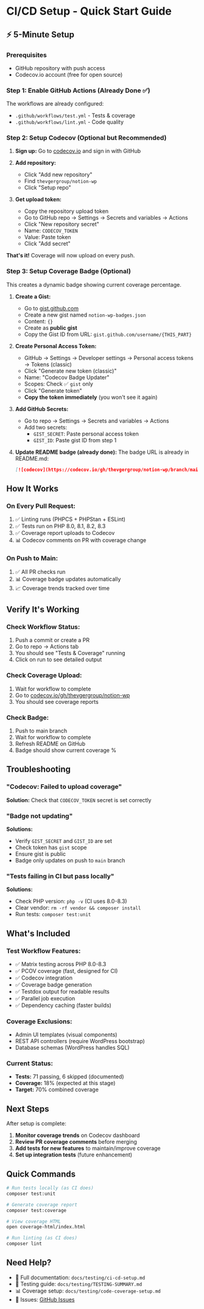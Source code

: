 # CI/CD Setup - Quick Start Guide

## ⚡ 5-Minute Setup

### Prerequisites
- GitHub repository with push access
- Codecov.io account (free for open source)

### Step 1: Enable GitHub Actions (Already Done ✅)

The workflows are already configured:
- `.github/workflows/test.yml` - Tests & coverage
- `.github/workflows/lint.yml` - Code quality

### Step 2: Setup Codecov (Optional but Recommended)

1. **Sign up:** Go to [codecov.io](https://codecov.io) and sign in with GitHub

2. **Add repository:**
   - Click "Add new repository"
   - Find `thevgergroup/notion-wp`
   - Click "Setup repo"

3. **Get upload token:**
   - Copy the repository upload token
   - Go to GitHub repo → Settings → Secrets and variables → Actions
   - Click "New repository secret"
   - Name: `CODECOV_TOKEN`
   - Value: Paste token
   - Click "Add secret"

**That's it!** Coverage will now upload on every push.

### Step 3: Setup Coverage Badge (Optional)

This creates a dynamic badge showing current coverage percentage.

1. **Create a Gist:**
   - Go to [gist.github.com](https://gist.github.com)
   - Create a new gist named `notion-wp-badges.json`
   - Content: `{}`
   - Create as **public gist**
   - Copy the Gist ID from URL: `gist.github.com/username/{THIS_PART}`

2. **Create Personal Access Token:**
   - GitHub → Settings → Developer settings → Personal access tokens → Tokens (classic)
   - Click "Generate new token (classic)"
   - Name: "Codecov Badge Updater"
   - Scopes: Check ✅ `gist` only
   - Click "Generate token"
   - **Copy the token immediately** (you won't see it again)

3. **Add GitHub Secrets:**
   - Go to repo → Settings → Secrets and variables → Actions
   - Add two secrets:
     - `GIST_SECRET`: Paste personal access token
     - `GIST_ID`: Paste gist ID from step 1

4. **Update README badge (already done):**
   The badge URL is already in README.md:
   ```markdown
   [![codecov](https://codecov.io/gh/thevgergroup/notion-wp/branch/main/graph/badge.svg)](https://codecov.io/gh/thevgergroup/notion-wp)
   ```

## How It Works

### On Every Pull Request:
1. ✅ Linting runs (PHPCS + PHPStan + ESLint)
2. ✅ Tests run on PHP 8.0, 8.1, 8.2, 8.3
3. ✅ Coverage report uploads to Codecov
4. 📊 Codecov comments on PR with coverage change

### On Push to Main:
1. ✅ All PR checks run
2. 📊 Coverage badge updates automatically
3. 📈 Coverage trends tracked over time

## Verify It's Working

### Check Workflow Status:
1. Push a commit or create a PR
2. Go to repo → Actions tab
3. You should see "Tests & Coverage" running
4. Click on run to see detailed output

### Check Coverage Upload:
1. Wait for workflow to complete
2. Go to [codecov.io/gh/thevgergroup/notion-wp](https://codecov.io/gh/thevgergroup/notion-wp)
3. You should see coverage reports

### Check Badge:
1. Push to main branch
2. Wait for workflow to complete
3. Refresh README on GitHub
4. Badge should show current coverage %

## Troubleshooting

### "Codecov: Failed to upload coverage"
**Solution:** Check that `CODECOV_TOKEN` secret is set correctly

### "Badge not updating"
**Solutions:**
- Verify `GIST_SECRET` and `GIST_ID` are set
- Check token has `gist` scope
- Ensure gist is public
- Badge only updates on push to `main` branch

### "Tests failing in CI but pass locally"
**Solutions:**
- Check PHP version: `php -v` (CI uses 8.0-8.3)
- Clear vendor: `rm -rf vendor && composer install`
- Run tests: `composer test:unit`

## What's Included

### Test Workflow Features:
- ✅ Matrix testing across PHP 8.0-8.3
- ✅ PCOV coverage (fast, designed for CI)
- ✅ Codecov integration
- ✅ Coverage badge generation
- ✅ Testdox output for readable results
- ✅ Parallel job execution
- ✅ Dependency caching (faster builds)

### Coverage Exclusions:
- Admin UI templates (visual components)
- REST API controllers (require WordPress bootstrap)
- Database schemas (WordPress handles SQL)

### Current Status:
- **Tests:** 71 passing, 6 skipped (documented)
- **Coverage:** 18% (expected at this stage)
- **Target:** 70% combined coverage

## Next Steps

After setup is complete:

1. **Monitor coverage trends** on Codecov dashboard
2. **Review PR coverage comments** before merging
3. **Add tests for new features** to maintain/improve coverage
4. **Set up integration tests** (future enhancement)

## Quick Commands

```bash
# Run tests locally (as CI does)
composer test:unit

# Generate coverage report
composer test:coverage

# View coverage HTML
open coverage-html/index.html

# Run linting (as CI does)
composer lint
```

## Need Help?

- 📖 Full documentation: `docs/testing/ci-cd-setup.md`
- 🧪 Testing guide: `docs/testing/TESTING-SUMMARY.md`
- 📊 Coverage setup: `docs/testing/code-coverage-setup.md`
- 🐛 Issues: [GitHub Issues](https://github.com/thevgergroup/notion-wp/issues)
